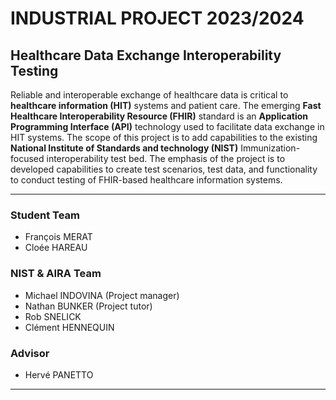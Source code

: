 # INDUSTRIAL PROJECT 2023/2024

## Healthcare Data Exchange Interoperability Testing

Reliable and interoperable exchange of healthcare data is critical to **healthcare information (HIT)** systems
and patient care. The emerging **Fast Healthcare Interoperability Resource (FHIR)** standard is an
**Application Programming Interface (API)** technology used to facilitate data exchange in HIT systems. The
scope of this project is to add capabilities to the existing **National Institute of Standards and technology
(NIST)** Immunization-focused interoperability test bed. The emphasis of the project is to
developed capabilities to create test scenarios, test data, and functionality to conduct testing of FHIR-based
healthcare information systems.

---
### Student Team
- François MERAT
- Cloée HAREAU

### NIST & AIRA Team
- Michael INDOVINA (Project manager)
- Nathan BUNKER (Project tutor)
- Rob SNELICK
- Clément HENNEQUIN

### Advisor
- Hervé PANETTO

---